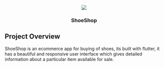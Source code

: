 <p align="center">
  <img src="assets/shooe_tilt_1.png">
</p>
<h3 align="center">ShoeShop</h3>

## Project Overview

ShoeShop is an ecommerce app for buying of shoes, its built with flutter, it has a beautiful and responsive user interface which gives detailed information about a particular item available for sale.
